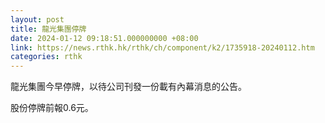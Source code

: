```yaml
---
layout: post
title: 龍光集團停牌
date: 2024-01-12 09:18:51.000000000 +08:00
link: https://news.rthk.hk/rthk/ch/component/k2/1735918-20240112.htm
categories: rthk
---
```


龍光集團今早停牌，以待公司刊發一份載有內幕消息的公告。

股份停牌前報0.6元。
